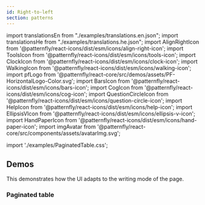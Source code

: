 ```yaml
---
id: Right-to-left
section: patterns
---
```


import translationsEn from "./examples/translations.en.json";
import translationsHe from "./examples/translations.he.json";
import AlignRightIcon from '@patternfly/react-icons/dist/esm/icons/align-right-icon';
import ToolsIcon from '@patternfly/react-icons/dist/esm/icons/tools-icon';
import ClockIcon from '@patternfly/react-icons/dist/esm/icons/clock-icon';
import WalkingIcon from '@patternfly/react-icons/dist/esm/icons/walking-icon';
import pfLogo from '@patternfly/react-core/src/demos/assets/PF-HorizontalLogo-Color.svg';
import BarsIcon from '@patternfly/react-icons/dist/esm/icons/bars-icon';
import CogIcon from '@patternfly/react-icons/dist/esm/icons/cog-icon';
import QuestionCircleIcon from '@patternfly/react-icons/dist/esm/icons/question-circle-icon';
import HelpIcon from '@patternfly/react-icons/dist/esm/icons/help-icon';
import EllipsisVIcon from '@patternfly/react-icons/dist/esm/icons/ellipsis-v-icon';
import HandPaperIcon from '@patternfly/react-icons/dist/esm/icons/hand-paper-icon';
import imgAvatar from '@patternfly/react-core/src/components/assets/avatarImg.svg';

import './examples/PaginatedTable.css';

## Demos

This demonstrates how the UI adapts to the writing mode of the page.

### Paginated table

```js file="./examples/PaginatedTable.tsx" isFullscreen

```
